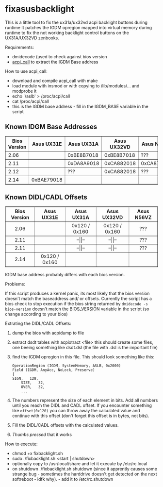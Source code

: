 fixasusbacklight
================

This is a little tool to fix the ux31a/ux32vd acpi backlight buttons during runtime
It patches the IGDM opregion mapped into virtual memory during runtime to fix the not working backlight control
buttons on the UX31A/UX32VD zenbooks.

Requirements:
 * dmidecode (used to check against bios version
 * [acpi_call](https://github.com/Bumblebee-Project/acpi_call) to extract the IGDM Base address

How to use acpi_call:
 * download and compile acpi_call with make
 * load module with insmod or with copying to /lib/modules/... and modprobe it
 * echo '\aslb' > /proc/acpi/call
 * cat /proc/acpi/call
 * this is the IGDM base address - fill in the IGDM_BASE variable in the script

<h2>Known IDGM Base Addresses</h2>

<table border="1">
       <tr>
        <th>Bios Version</th>
        <th>Asus UX31E</th>
	<th>Asus UX31A</th>
	<th>Asus UX32VD</th>
	<th>Asus N56VZ</th>
       </tr>
       <tr>
	<td>2.06</td>
        <td/>
	<td>0xBE8B7018</td>
	<td>0xBE8B7018</td>
	<td>???</td>
       </tr>
       <tr>
	<td>2.11</td>
        <td/>
	<td>0xDA8A9018</td>
	<td>0xCA882018</td>
	<td>0xCA876018</td>
       </tr>
       <tr>
	<td>2.12</td>
        <td/>
	<td>???</td>
	<td>0xCA882018</td>
	<td>???</td>
       </tr>
       <tr>
        <td>2.14</td>
        <td>0xBAE79018</td>
        <td/>
        <td/>
        <td/>
       </tr>
</table>

<h2>Known DIDL/CADL Offsets</h2>

<table border="1">
       <tr>
	<th>Bios Version</th>
        <th>Asus UX31E</th>
	<th>Asus UX31A</th>
	<th>Asus UX32VD</th>
	<th>Asus N56VZ</th>
       </tr>
       <tr align="center">
	<td>2.06</td>
        <td/>
	<td>0x120 / 0x160</td>
	<td>0x120 / 0x160</td>
	<td>???</td>
       </tr>
       <tr align="center">
	<td>2.11</td>
        <td/>
	<td>&ndash;||&ndash;</td>
	<td>&ndash;||&ndash;</td>
	<td>???</td>
       </tr>
       <tr align="center">
	<td>2.11</td>
        <td/>
	<td>&ndash;||&ndash;</td>
	<td>&ndash;||&ndash;</td>
	<td>???</td>
       </tr>
       <tr align="center">
         <td>2.14</td>
         <td>0x120 / 0x160</td>
         <td/>
         <td/>
         <td/>
       </tr>
       
</table>

IGDM base address probably differs with each bios version.

Problems:

If this script produces a kernel panic, its most likely that the bios version doesn't match the baseaddress and/ or
offsets. Currently the script has a bios check to stop execution if the bios string returned by 
`dmidecode -s bios-version` doesn't match the BIOS_VERSION variable in the script (so change according to your bios)

Extrating the DIDL/CADL Offsets:

 1. dump the bios with acpidump to file
 2. extract dsdt tables with acpixtract &lt;file&gt;
    this should create some files, one beeing something like dsdt.dsl (the file with .dsl is the important file)
 3. find the IGDM opregion in this file. This should look something like this:


        OperationRegion (IGDM, SystemMemory, ASLB, 0x2000)
        Field (IGDM, AnyAcc, NoLock, Preserve)
        {
		SIGN,   128, 
        	SIZE,   32, 
        	OVER,   32, 
        	...


 4. The numbers represent the size of each element in bits. Add all numbers until you reach the DIDL and CADL 
    offset. If you encounter something like `offset(0x120)` you can throw away the calculated value and continue with
    this offset (don't forget this offset is in bytes, not bits). 
 5. Fill the DIDL/CADL offsets with the calculated values.
 6. *Thumbs pressed* that it works

How to execute:
 * chmod +x fixbacklight.sh
 * sudo ./fixbacklight.sh &lt;start | shutdown&gt; 
 * optionally copy to /usr/local/share and let it execute by /etc/rc.local
 * on shutdown ./fixbacklight.sh shutdown (since it apprently causes some strange bug - sometimes the harddrive doesn't get detected on the next softreboot - idfk why). - add it to /etc/rc.shutdown
